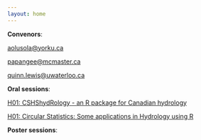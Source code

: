 ```yaml
---
layout: home
---
```



**Convenors**:

<a href="mailto:aolusola@yorku.ca">aolusola@yorku.ca</a>

<a href="mailto:papangee@mcmaster.ca">papangee@mcmaster.ca</a>

<a href="mailto:quinn.lewis@uwaterloo.ca">quinn.lewis@uwaterloo.ca</a>

**Oral sessions**:

[H01: CSHShydRology - an R package for Canadian hydrology](H01_Whitf_CSHShydR)

[H01: Circular Statistics: Some applications in Hydrology using R](H01_Whitf_Circular)

**Poster sessions**:

